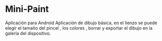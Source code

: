 # Mini-Paint
Aplicación para Android
Aplicación de dibujo básica, en el lienzo se puede elegir el tamaño del pincel , los colores , borrar y exportar el dibujo en la galería del dispositivo.
